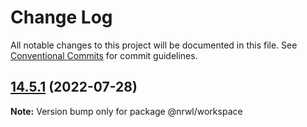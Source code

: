 # Change Log

All notable changes to this project will be documented in this file.
See [Conventional Commits](https://conventionalcommits.org) for commit guidelines.

## [14.5.1](https://github.com/nrwl/nx/compare/14.5.0...14.5.1) (2022-07-28)

**Note:** Version bump only for package @nrwl/workspace
